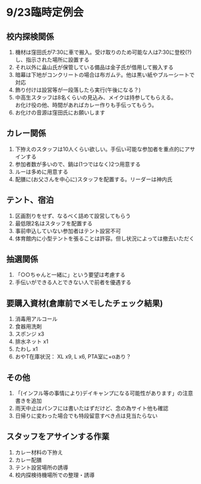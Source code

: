 # 9/23臨時定例会

## 校内探検関係

1. 機材は窪田氏が7:30に車で搬入。受け取りのため可能な人は7:30に登校(?)し、指示された場所に設置する
1. それ以外に畠山氏が保管している備品は金子氏が借用して搬入する
1. 暗幕は下地がコンクリートの場合は布ガムテ。他は黒い紙やブルーシートで対応
1. 飾り付けは設営等が一段落したら実行(午後になる？)
1. 中高生スタッフは8名くらいの見込み、メイクは持参してもらえる。<br>
   お化け役の他、時間があればカレー作りも手伝ってもらう。
1. お化けの音源は窪田氏にお願いします

## カレー関係

1. 下拵えのスタッフは10人くらい欲しい。手伝い可能な参加者を重点的にアサインする
1. 参加者数が多いので、鍋は(1つではなく)2つ用意する
1. ルーは多めに用意する
1. 配膳に(お父さんを中心に)スタッフを配置する。リーダーは神内氏

## テント、宿泊

1. 区画割りをせず、なるべく詰めて設営してもらう
1. 最低限2名はスタッフを配置する
1. 事前申込していない参加者はテント設営不可
1. 体育館内に小型テントを張ることは許容。但し状況によっては撤去いただく

## 抽選関係

1. 「○○ちゃんと一緒に」という要望は考慮する
1. 手伝いができる人とできない人で前者を優遇する

## 要購入資材(倉庫前でメモしたチェック結果)

1. 消毒用アルコール
1. 食器用洗剤
1. スポンジ x3
1. 排水ネット x1
1. たわし x1
1. おやT在庫状況： XL x9, L x6, PTA室に+αあり？

## その他

1. 「(インフル等の事情により)デイキャンプになる可能性があります」の注意書きを追加
1. 雨天中止はパンフには書いたはずだけど、念の為サイト他も確認
1. 日帰りに変わった場合でも特段留意すべき点は見当たらない

## スタッフをアサインする作業

1. カレー材料の下拵え
1. カレー配膳
1. テント設営場所の誘導
1. 校内探検待機場所での整理・誘導
